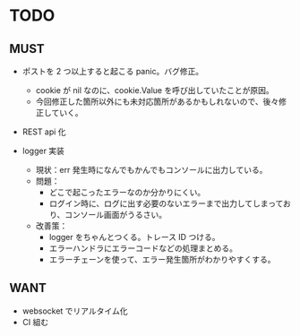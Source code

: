 # TODO

## MUST

- ポストを 2 つ以上すると起こる panic。バグ修正。

  - cookie が nil なのに、cookie.Value を呼び出していたことが原因。
  - 今回修正した箇所以外にも未対応箇所があるかもしれないので、後々修正していく。

- REST api 化

- logger 実装
  - 現状：err 発生時になんでもかんでもコンソールに出力している。
  - 問題：
    - どこで起こったエラーなのか分かりにくい。
    - ログイン時に、ログに出す必要のないエラーまで出力してしまっており、コンソール画面がうるさい。
  - 改善策：
    - logger をちゃんとつくる。トレース ID つける。
    - エラーハンドラにエラーコードなどの処理まとめる。
    - エラーチェーンを使って、エラー発生箇所がわかりやすくする。

## WANT

- websocket でリアルタイム化
- CI 組む
